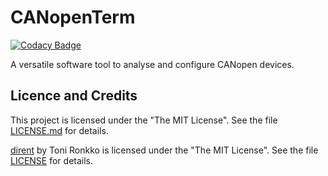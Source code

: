 # CANopenTerm

[![Codacy Badge](https://app.codacy.com/project/badge/Grade/7a21b716448541289bb0b83b8bec7289)](https://www.codacy.com/gh/mupfdev/CANopenTerm/dashboard?utm_source=github.com&amp;utm_medium=referral&amp;utm_content=mupfdev/CANopenTerm&amp;utm_campaign=Badge_Grade)

A versatile software tool to analyse and configure CANopen devices.

## Licence and Credits

This project is licensed under the "The MIT License".  See the file
[LICENSE.md](LICENSE.md) for details.

[dirent](https://github.com/tronkko/dirent) by Toni Ronkko is licensed
under the "The MIT License".  See the file
[LICENSE](https://github.com/tronkko/dirent/blob/master/LICENSE) for
details.

